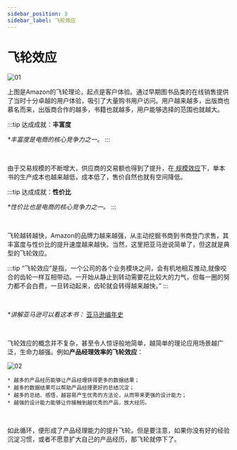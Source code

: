 ```yaml
---
sidebar_position: 3
sidebar_label: 飞轮效应
---
```


# 飞轮效应

![01](/img/general-skills/flywheel-effect_images/01.png)

上图是Amazon的飞轮理论，起点是客户体验。通过早期图书品类的在线销售提供了当时十分卓越的用户体验，吸引了大量购书用户访问。用户越来越多，出版商也慕名而来，出版商合作的越多，书籍也就越多，用户能够选择的范围也就越大。

:::tip
达成成就：**丰富度**

 *\*丰富度是电商的核心竞争力之一。*
:::

<br/>

由于交易规模的不断增大，供应商的交易额也得到了提升，在[ 规模效应](https://cpjlrmsc.feishu.cn/wiki/CQWXw6pbEijfCLkGpwEc8G03nBc)下，单本书的生产成本也越来越低，成本低了，售价自然也就有空间降低。

:::tip
达成成就：**性价比**

*\*性价比也是电商的核心竞争力之一。*
:::

<br/>

飞轮越转越快，Amazon的品牌力越来越强，从主动挖掘书商到书商登门求售，其丰富度与性价比的提升速度越来越快。当然，这里把亚马逊说简单了，但这就是典型的飞轮效应。

:::tip
“飞轮效应”是指，一个公司的各个业务模块之间，会有机地相互推动,就像咬合的齿轮一样互相带动。一开始从静止到转动需要花比较大的力气，但每一圈的努力都不会白费，一旦转动起来，齿轮就会转得越来越快。”
:::

<br/>


*\*讲解亚马逊可以看这本书：* [亚马逊编年史](https://book.douban.com/subject/35534182/)

<br/>

飞轮效应的概念并不复杂，甚至令人惊讶般地简单，越简单的理论应用场景越广泛，生命力越强。例如**产品经理效率的飞轮效应**：

![02](/img/general-skills/flywheel-effect_images/02.png)

    * 越多的产品经历能够让产品经理获得更多的数据结果；
    * 越多的数据结果可以帮助产品经理更好的总结沉淀；
    * 越多的总结、感悟，越容易产生优秀的方法论，从而带来更强的设计能力；
    * 越强的设计能力能够让你接触到越优秀的产品，放大经历。

<br/>

如此循环，便形成了产品经理能力的提升飞轮。但是要注意，如果你没有好的经验沉淀习惯，或者不愿意扩大自己的产品经历，那飞轮就停下了。
